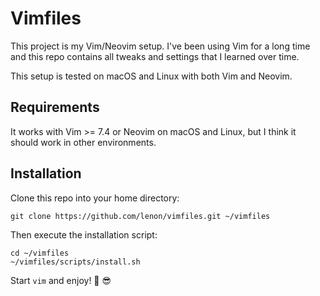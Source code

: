 # Vimfiles

This project is my Vim/Neovim setup. I've been using Vim for a long time and
this repo contains all tweaks and settings that I learned over time.

This setup is tested on macOS and Linux with both Vim and Neovim.

## Requirements

It works with Vim >= 7.4 or Neovim on macOS and Linux, but I think it should
work in other environments.

## Installation

Clone this repo into your home directory:

    git clone https://github.com/lenon/vimfiles.git ~/vimfiles

Then execute the installation script:

    cd ~/vimfiles
    ~/vimfiles/scripts/install.sh

Start `vim` and enjoy! :beer: :sunglasses:
